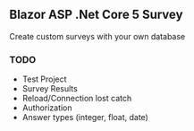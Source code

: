 ## Blazor ASP .Net Core 5 Survey

Create custom surveys with your own database

### TODO
- Test Project
- Survey Results
- Reload/Connection lost catch
- Authorization
- Answer types (integer, float, date)
